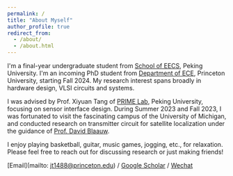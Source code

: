 ```yaml
---
permalink: /
title: "About Myself"
author_profile: true
redirect_from: 
  - /about/
  - /about.html
---
```


I'm a final-year undergraduate student from [School of EECS](https://eecs.pku.edu.cn/), Peking University. I'm an incoming PhD student from [Department of ECE](https://ece.princeton.edu/), Princeton University, starting Fall 2024. My research interest spans broadly in hardware design, VLSI circuits and systems.

I was advised by Prof. Xiyuan Tang of [PRIME Lab](https://tangresearch.top/index.html), Peking University, focusing on sensor interface design. During Summer 2023 and Fall 2023, I was fortunated to visit the fascinating campus of the University of Michigan, and conducted research on transmitter circuit for satellite localization under the guidance of [Prof. David Blaauw](https://blaauw.engin.umich.edu/).

I enjoy playing basketball, guitar, music games, jogging, etc., for relaxation. Please feel free to reach out for discussing research or just making friends!

[Email](mailto: jt1488@princeton.edu) / [Google Scholar](https://scholar.google.com/citations?hl=zh-CN&user=0mVEUvgAAAAJ) / [Wechat](../images/WeChat.png)
